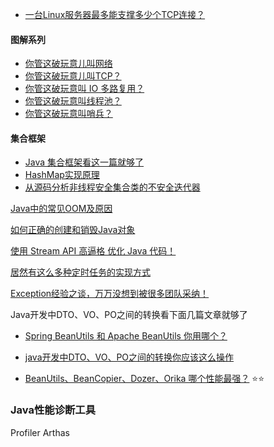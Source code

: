 

* [一台Linux服务器最多能支撑多少个TCP连接？](https://mp.weixin.qq.com/s/LBEWcmyTCVpFalY4FwwPRg)

#### 图解系列
* [你管这破玩意儿叫网络](https://mp.weixin.qq.com/s/jiPMUk6zUdOY6eKxAjNDbQ)
* [你管这破玩意儿叫TCP？](https://mp.weixin.qq.com/s/Uf42QEL6WUSHOwJ403FwOA)
* [你管这破玩意叫 IO 多路复用？](https://mp.weixin.qq.com/s/YdIdoZ_yusVWza1PU7lWaw)
* [你管这破玩意叫线程池？](https://mp.weixin.qq.com/s/OKTW_mZnNJcRBrIFHONR3g)
* [你管这破玩意叫哨兵？](https://mp.weixin.qq.com/s/6qhK1oHXP_VzfgR9BjYVJg)

#### 集合框架

* [Java 集合框架看这一篇就够了](https://mp.weixin.qq.com/s/bVOSat47L0Hskfx9akAN6Q)
* [HashMap实现原理](https://monkeysayhi.github.io/2017/08/26/HashMap%E5%AE%9E%E7%8E%B0%E5%8E%9F%E7%90%86/)
* [从源码分析非线程安全集合类的不安全迭代器](https://monkeysayhi.github.io/2016/11/30/%E6%BA%90%E7%A0%81%7C%E4%BB%8E%E6%BA%90%E7%A0%81%E5%88%86%E6%9E%90%E9%9D%9E%E7%BA%BF%E7%A8%8B%E5%AE%89%E5%85%A8%E9%9B%86%E5%90%88%E7%B1%BB%E7%9A%84%E4%B8%8D%E5%AE%89%E5%85%A8%E8%BF%AD%E4%BB%A3%E5%99%A8/)


[Java中的常见OOM及原因](https://monkeysayhi.github.io/2018/11/05/Java%E4%B8%AD%E7%9A%84%E5%B8%B8%E8%A7%81OOM%E5%8F%8A%E5%8E%9F%E5%9B%A0/)

[如何正确的创建和销毁Java对象](https://mp.weixin.qq.com/s/RdGig1oLaM2gT4l34DlSnA)

[使用 Stream API 高逼格 优化 Java 代码！](https://mp.weixin.qq.com/s/lvc8eKpXrh9n6dQR1aZbwg)

[居然有这么多种定时任务的实现方式](https://mp.weixin.qq.com/s/dqBiUWqzUkJq-rdVyzuAVg)

[Exception经验之谈，万万没想到被很多团队采纳！](https://mp.weixin.qq.com/s/lb8Bii3__SPKV-DKi6n6dg)


Java开发中DTO、VO、PO之间的转换看下面几篇文章就够了

* [Spring BeanUtils 和 Apache BeanUtils 你用哪个？](https://mp.weixin.qq.com/s/2M8KqdIjnRr51DDowAHW_w)

* [java开发中DTO、VO、PO之间的转换你应该这么操作](https://mp.weixin.qq.com/s?__biz=MzUzMzQ2MDIyMA==&mid=2247483702&idx=1&sn=c07fad3342bc804e282abfcd9fd065f5&chksm=faa2e4a5cdd56db3ae1b670eed9485ac384dad4370d99f6dc2c529423687d80e818d28acb4e1&scene=21#wechat_redirect)

* [BeanUtils、BeanCopier、Dozer、Orika 哪个性能最强？](https://mp.weixin.qq.com/s/aCWkUiE1-h5mtDrqEiPKHQ) :star::star:


### Java性能诊断工具
Profiler
Arthas

